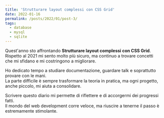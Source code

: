 ```yaml
---
title: 'Strutturare layout complessi con CSS Grid'
date: 2022-01-16
permalink: /posts/2022/01/post-3/
tags:
  - database
  - mysql
  - sqlite
---
```


Quest'anno sto affrontando **Strutturare layout complessi con CSS Grid**.  
Rispetto al 2021 mi sento molto più sicuro, ma continuo a trovare concetti che mi sfidano e mi costringono a migliorare.

Ho dedicato tempo a studiare documentazione, guardare talk e soprattutto provare con le mani.  
La parte difficile è sempre trasformare la teoria in pratica, ma ogni progetto, anche piccolo, mi aiuta a consolidare.

Scrivere questo diario mi permette di riflettere e di accorgermi dei progressi fatti.  
Il mondo del web development corre veloce, ma riuscire a tenerne il passo è estremamente stimolante.

